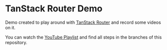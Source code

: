 # TanStack Router Demo

Demo created to play around with [TanStack Router](https://tanstack.com/router/latest) and record some videos on it.

You can watch the [YouTube Playlist](https://www.youtube.com/playlist?list=PLOQjd5dsGSxJilh0lBofeY8Qib98kzmF5) and find all steps in the branches of this repository.
